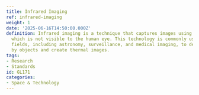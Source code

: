 ```yaml
---
title: Infrared Imaging
ref: infrared-imaging
weight: 1
date: '2025-06-16T14:50:00.000Z'
definition: Infrared imaging is a technique that captures images using infrared radiation,
  which is not visible to the human eye. This technology is commonly used in various
  fields, including astronomy, surveillance, and medical imaging, to detect heat emitted
  by objects and create thermal images.
tags:
- Research
- Standards
id: GL171
categories:
- Space & Technology
---
```


